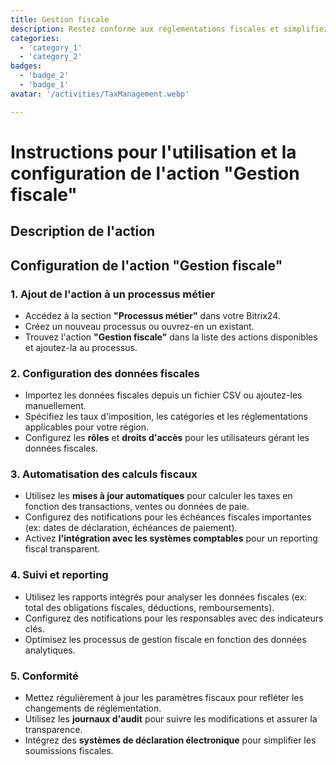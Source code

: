 ```yaml
---
title: Gestion fiscale
description: Restez conforme aux réglementations fiscales et simplifiez les déclarations.
categories: 
  - 'category_1'
  - 'category_2'
badges: 
  - 'badge_2'
  - 'badge_1'
avatar: '/activities/TaxManagement.webp'

---
```

# Instructions pour l'utilisation et la configuration de l'action "Gestion fiscale"

## Description de l'action

## **Configuration de l'action "Gestion fiscale"**

### 1. Ajout de l'action à un processus métier
- Accédez à la section **"Processus métier"** dans votre Bitrix24.
- Créez un nouveau processus ou ouvrez-en un existant.
- Trouvez l'action **"Gestion fiscale"** dans la liste des actions disponibles et ajoutez-la au processus.

### 2. Configuration des données fiscales
- Importez les données fiscales depuis un fichier CSV ou ajoutez-les manuellement.
- Spécifiez les taux d'imposition, les catégories et les réglementations applicables pour votre région.
- Configurez les **rôles** et **droits d'accès** pour les utilisateurs gérant les données fiscales.

### 3. Automatisation des calculs fiscaux
- Utilisez les **mises à jour automatiques** pour calculer les taxes en fonction des transactions, ventes ou données de paie.
- Configurez des notifications pour les échéances fiscales importantes (ex: dates de déclaration, échéances de paiement).
- Activez **l'intégration avec les systèmes comptables** pour un reporting fiscal transparent.

### 4. Suivi et reporting
- Utilisez les rapports intégrés pour analyser les données fiscales (ex: total des obligations fiscales, déductions, remboursements).
- Configurez des notifications pour les responsables avec des indicateurs clés.
- Optimisez les processus de gestion fiscale en fonction des données analytiques.

### 5. Conformité
- Mettez régulièrement à jour les paramètres fiscaux pour refléter les changements de réglementation.
- Utilisez les **journaux d'audit** pour suivre les modifications et assurer la transparence.
- Intégrez des **systèmes de déclaration électronique** pour simplifier les soumissions fiscales.